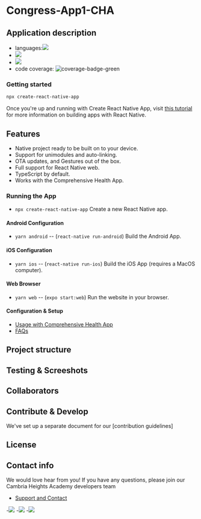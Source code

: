 # Congress-App1-CHA

## Application description
- languages:![](https://img.shields.io/github/languages/top/badges/shields.svg)
- ![](https://img.shields.io/badge/Node.js-339933?style=for-the-badge&logo=nodedotjs&logoColor=white)
- ![](https://img.shields.io/badge/JSS-F7DF1E?style=for-the-badge&logo=JSS&logoColor=white)
- code coverage: ![coverage-badge-green](https://img.shields.io/badge/Coverage-50%25-brightgreen.svg)
  
### Getting started
```sh
npx create-react-native-app
```
Once you're up and running with Create React Native App, visit [this tutorial](https://reactnative.dev/docs/tutorial.html) 
for more information on building apps with React Native.

## Features

- Native project ready to be built on to your device.
- Support for unimodules and auto-linking.
- OTA updates, and Gestures out of the box.
- Full support for React Native web.
- TypeScript by default.
- Works with the Comprehensive Health App.

### Running the App
- `npx create-react-native-app` Create a new React Native app.
#### Android Configuration
- `yarn android` -- (`react-native run-android`) Build the Android App.
#### iOS Configuration
- `yarn ios` -- (`react-native run-ios`) Build the iOS App (requires a MacOS computer).
#### Web Browser
- `yarn web` -- (`expo start:web`) Run the website in your browser.

#### Configuration & Setup

- [Usage with Comprehensive Health App](#usage-with-Comprehensive-Health-App)
- [FAQs](#faqs)

## Project structure

## Testing & Screeshots

## Collaborators

## Contribute & Develop
We've set up a separate document for our [contribution guidelines]

## License

## Contact info
We would love hear from you! If you have any questions, please join our Cambria Heights Academy developers team
- [Support and Contact](#support-and-contact)

-![](https://img.shields.io/badge/Gmail-D14836?style=for-the-badge&logo=gmail&logoColor=white)
-![](https://img.shields.io/badge/Messenger-00B2FF?style=for-the-badge&logo=messenger&logoColor=white)
-![](https://img.shields.io/badge/WhatsApp-25D366?style=for-the-badge&logo=whatsapp&logoColor=white)
